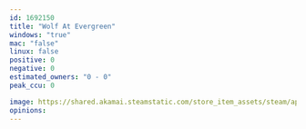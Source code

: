 ```yaml
---
id: 1692150
title: "Wolf At Evergreen"
windows: "true"
mac: "false"
linux: false
positive: 0
negative: 0
estimated_owners: "0 - 0"
peak_ccu: 0

image: https://shared.akamai.steamstatic.com/store_item_assets/steam/apps/1692150/header.jpg?t=1728038544
opinions:
---
```

